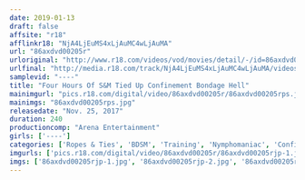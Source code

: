 ```yaml
---
date: 2019-01-13
draft: false
affsite: "r18"
afflinkr18: "NjA4LjEuMS4xLjAuMC4wLjAuMA"
url: "86axdvd00205r"
urloriginal: "http://www.r18.com/videos/vod/movies/detail/-/id=86axdvd00205r"
urlfinal: "http://media.r18.com/track/NjA4LjEuMS4xLjAuMC4wLjAuMA/videos/vod/movies/detail/-/id=86axdvd00205r"
samplevid: "----"
title: "Four Hours Of S&M Tied Up Confinement Bondage Hell"
mainimgurl: "pics.r18.com/digital/video/86axdvd00205r/86axdvd00205rps.jpg"
mainimgs: "86axdvd00205rps.jpg"
releasedate: "Nov. 25, 2017"
duration: 240
productioncomp: "Arena Entertainment"
girls: ['----']
categories: ['Ropes & Ties', 'BDSM', 'Training', 'Nymphomaniac', 'Confinement', 'Bondage', 'Compilation', 'Over 4 Hours']
imgurls: ['pics.r18.com/digital/video/86axdvd00205r/86axdvd00205rjp-1.jpg', 'pics.r18.com/digital/video/86axdvd00205r/86axdvd00205rjp-2.jpg', 'pics.r18.com/digital/video/86axdvd00205r/86axdvd00205rjp-3.jpg', 'pics.r18.com/digital/video/86axdvd00205r/86axdvd00205rjp-4.jpg', 'pics.r18.com/digital/video/86axdvd00205r/86axdvd00205rjp-5.jpg', 'pics.r18.com/digital/video/86axdvd00205r/86axdvd00205rjp-6.jpg', 'pics.r18.com/digital/video/86axdvd00205r/86axdvd00205rjp-7.jpg', 'pics.r18.com/digital/video/86axdvd00205r/86axdvd00205rjp-8.jpg', 'pics.r18.com/digital/video/86axdvd00205r/86axdvd00205rjp-9.jpg', 'pics.r18.com/digital/video/86axdvd00205r/86axdvd00205rjp-10.jpg', 'pics.r18.com/digital/video/86axdvd00205r/86axdvd00205rjp-11.jpg', 'pics.r18.com/digital/video/86axdvd00205r/86axdvd00205rjp-12.jpg', 'pics.r18.com/digital/video/86axdvd00205r/86axdvd00205rjp-13.jpg', 'pics.r18.com/digital/video/86axdvd00205r/86axdvd00205rjp-14.jpg', 'pics.r18.com/digital/video/86axdvd00205r/86axdvd00205rjp-15.jpg', 'pics.r18.com/digital/video/86axdvd00205r/86axdvd00205rjp-16.jpg', 'pics.r18.com/digital/video/86axdvd00205r/86axdvd00205rjp-17.jpg', 'pics.r18.com/digital/video/86axdvd00205r/86axdvd00205rjp-18.jpg', 'pics.r18.com/digital/video/86axdvd00205r/86axdvd00205rjp-19.jpg', 'pics.r18.com/digital/video/86axdvd00205r/86axdvd00205rjp-20.jpg']
imgs: ['86axdvd00205rjp-1.jpg', '86axdvd00205rjp-2.jpg', '86axdvd00205rjp-3.jpg', '86axdvd00205rjp-4.jpg', '86axdvd00205rjp-5.jpg', '86axdvd00205rjp-6.jpg', '86axdvd00205rjp-7.jpg', '86axdvd00205rjp-8.jpg', '86axdvd00205rjp-9.jpg', '86axdvd00205rjp-10.jpg', '86axdvd00205rjp-11.jpg', '86axdvd00205rjp-12.jpg', '86axdvd00205rjp-13.jpg', '86axdvd00205rjp-14.jpg', '86axdvd00205rjp-15.jpg', '86axdvd00205rjp-16.jpg', '86axdvd00205rjp-17.jpg', '86axdvd00205rjp-18.jpg', '86axdvd00205rjp-19.jpg', '86axdvd00205rjp-20.jpg']
---
```

